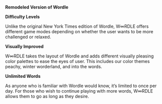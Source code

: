 **Remodeled Version of Wordle**


**Difficulty Levels**

Unlike the original New York Times edition of Wordle, W∞RDLE offers different game modes depending on whether the user wants to be more challenged or relaxed.

**Visually Improved**

W∞RDLE takes the layout of Wordle and adds different visually pleasing color palettes to ease the eyes of user. This includes our color themes peachy, winter worderland, and into the words.

**Unlimited Words**

As anyone who is familiar with Wordle would know, it’s limited to once per day. For those who wish to continue playing with more words, W∞RDLE allows them to go as long as they desire. 
